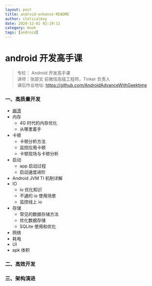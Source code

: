 ```yaml
---
layout: post
title: android-enhance-README
author: sleticalboy
date: 2020-12-02 02:19:11
category: book
tags: [android]
---
```


# android 开发高手课
> 专栏： Android 开发高手课 <br/>
> 讲师：张邵文 前微信高级工程师，Tinker 负责人 <br/>
> 课后作业地址: https://github.com/AndroidAdvanceWithGeektime

### 一、高质量开发
- [崩溃](/posts/01-app-crash)
- 内存
  - 4G 时代的内存优化
  - 从哪里着手
- 卡顿
  - 卡顿分析方法
  - 监控应用卡顿
  - 卡顿现场与卡顿分析
- 启动
  - app 启动过程
  - 启动速度进阶
- Android JVM TI 机制详解
- IO
  - io 优化知识
  - 不通的 io 使用场景
  - 监控线上 io
- 存储
  - 常见的数据存储方法
  - 优化数据存储
  - SQLite 使用和优化
- 网络
- 耗电
- UI
- apk 体积

### 二、高效开发
### 三、架构演进

